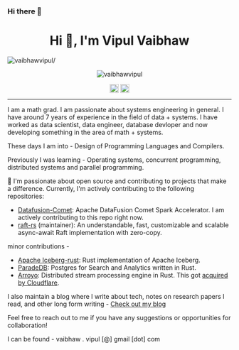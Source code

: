 ### Hi there 👋

<!--
**vaibhawvipul/vaibhawvipul** is a ✨ _special_ ✨ repository because its `README.md` (this file) appears on your GitHub profile.

Here are some ideas to get you started:

- 🔭 I’m currently working on ...
- 🌱 I’m currently learning ...
- 👯 I’m looking to collaborate on ...
- 🤔 I’m looking for help with ...
- 💬 Ask me about ...
- 📫 How to reach me: ...
- 😄 Pronouns: ...
- ⚡ Fun fact: ...
-->

<h1 align="center">Hi 👋, I'm Vipul Vaibhaw</h1>
<p align="left"> <img src=https://komarev.com/ghpvc/?username=vaibhawvipul alt=vaibhawvipul/> </p>

<p align="center"> <img src=https://github-readme-stats.vercel.app/api?username=vaibhawvipul&show_icons=true alt=vaibhawvipul /> </p>

<p align="center">
<a href=https://twitter.com/vaibhaw_vipul target="blank"><img align="center" src=https://cdn.jsdelivr.net/npm/simple-icons@3.0.1/icons/twitter.svg alt="vaibhaw_vipul" height="20" width="20" /></a>
<a href=https://linkedin.com/in/vipulvaibhaw target="blank"><img align="center" src=https://cdn.jsdelivr.net/npm/simple-icons@3.0.1/icons/linkedin.svg alt="vipulvaibhaw" height="20" width="20" /></a>
</p>

---

I am a math grad. I am passionate about systems engineering in general. I have around 7 years of experience in the field of data + systems. I have worked as data scientist, data engineer, database devloper and now developing something in the area of math + systems.

These days I am into - Design of Programming Languages and Compilers.

Previously I was learning - Operating systems, concurrent programming, distributed systems and parallel programming. 

🌱 I'm passionate about open source and contributing to projects that make a difference. Currently, I'm actively contributing to the following repositories:

- [Datafusion-Comet](https://github.com/apache/datafusion-comet): Apache DataFusion Comet Spark Accelerator. I am actively contributing to this repo right now.
- [raft-rs](https://github.com/spacewalkhq/raft-rs) (maintainer): An understandable, fast, customizable and scalable async-await Raft implementation with zero-copy.


minor contributions - 
- [Apache Iceberg-rust](https://github.com/apache/iceberg-rust/pulls?q=is%3Apr+author%3Avaibhawvipul+is%3Aclosed): Rust implementation of Apache Iceberg.
- [ParadeDB](https://github.com/paradedb/paradedb/pulls/vaibhawvipul): Postgres for Search and Analytics written in Rust.
- [Arroyo](https://github.com/ArroyoSystems/arroyo/pull/765): Distributed stream processing engine in Rust. This got [acquired by Cloudflare](https://blog.cloudflare.com/cloudflare-acquires-arroyo-pipelines-streaming-ingestion-beta/). 

I also maintain a blog where I write about tech, notes on research papers I read, and other long form writing - [Check out my blog](https://vaibhawvipul.github.io/)

Feel free to reach out to me if you have any suggestions or opportunities for collaboration! 

I can be found - vaibhaw . vipul [@] gmail [dot] com
